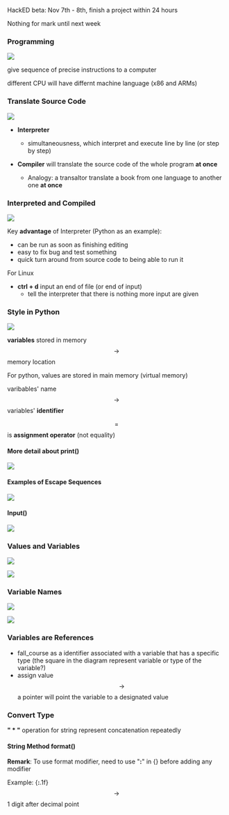 HackED beta: Nov 7th - 8th, finish a project within 24 hours

Nothing for mark until next week

### Programming

![](img_1.png)

give sequence of precise instructions to a computer

different CPU will have differnt machine language (x86 and ARMs)

### Translate Source Code

![](img_2.png)

- **Interpreter**
	- simultaneousness, which interpret and execute line by line (or step by step)

- **Compiler** will translate the source code of the whole program **at once**
	- Analogy: a transaltor translate a book from one language to another one **at once**

### Interpreted and Compiled

![](img_3.png)

Key **advantage** of Interpreter (Python as an example):

- can be run as soon as finishing editing
- easy to fix bug and test something
- quick turn around from source code to being able to run it

For Linux
- **ctrl + d** input an end of file (or end of input) 
	- tell the interpreter that there is nothing more input are given

### Style in Python

![](img_4.png)

**variables** stored in memory $$\rightarrow$$ memory location 

For python, values are stored in main memory (virtual memory)

varibables' name $$\rightarrow$$ variables' **identifier**

$$=$$ is **assignment operator** (not equality)

#### More detail about print()

![](img_5.png)

#### Examples of Escape Sequences

![](img_6.png)

#### Input()

![](img_7.png)

### Values and Variables

![](img_8.png) 

![](img_9.png)

### Variable Names

![](img_10.png)

![](img_11.png)

### Variables are References

- fall_course as a identifier associated with a variable that has a specific type (the square in the diagram represent variable or type of the variable?)
- assign value $$\rightarrow$$ a pointer will point the variable to a designated value

### Convert Type

**" * "** operation for string represent concatenation repeatedly

#### String Method format()

**Remark**: To use format modifier, need to use "**:**" in {} before adding any modifier

Example: {**:**.1f} $$\rightarrow$$ 1 digit after decimal point


